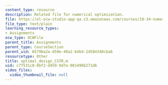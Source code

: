 ```yaml
---
content_type: resource
description: Related file for numerical optimization.
file: https://ol-ocw-studio-app-qa.s3.amazonaws.com/courses/10-34-numerical-methods-applied-to-chemical-engineering-fall-2005/c7f531c88bf2d4599d7a081496b271d6_optimal_design_CSTR.m
file_type: text/plain
learning_resource_types:
- Assignments
ocw_type: OCWFile
parent_title: Assignments
parent_type: CourseSection
parent_uid: 6579ba2a-d59e-49a2-b4b4-14584348cba6
resourcetype: Other
title: optimal_design_CSTR.m
uid: c7f531c8-8bf2-d459-9d7a-081496b271d6
video_files:
  video_thumbnail_file: null
---
```

